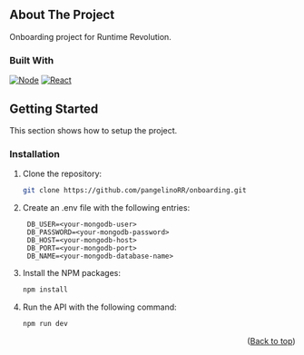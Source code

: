 <a id="readme-top"></a>

## About The Project

Onboarding project for Runtime Revolution.

### Built With

[![Node][Node.js]][Node-url]
[![React][React.js]][React-url]

## Getting Started

This section shows how to setup the project.

### Installation

1. Clone the repository:
   ```sh
   git clone https://github.com/pangelinoRR/onboarding.git
   ```
2. Create an .env file with the following entries:
   ```env
    DB_USER=<your-mongodb-user>
    DB_PASSWORD=<your-mongodb-password>
    DB_HOST=<your-mongodb-host>
    DB_PORT=<your-mongodb-port>
    DB_NAME=<your-mongodb-database-name>
   ```
3. Install the NPM packages:
   ```sh
   npm install
   ```
4. Run the API with the following command:
   ```sh
   npm run dev
   ```

<p align="right">(<a href="#readme-top">Back to top</a>)</p>

[Node.js]: https://img.shields.io/badge/Node.js-43853D?style=for-the-badge&logo=node.js&logoColor=white
[Node-url]: https://nodejs.org/en
[React.js]: https://img.shields.io/badge/React-20232A?style=for-the-badge&logo=react&logoColor=61DAFB
[React-url]: https://react.dev/
